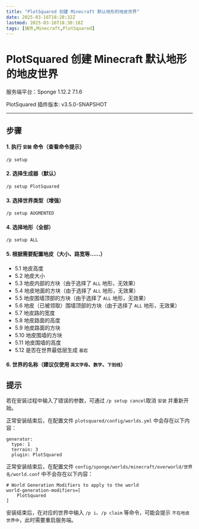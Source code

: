 ```yaml
---
title: "PlotSquared 创建 Minecraft 默认地形的地皮世界"
date: 2025-03-16T18:28:32Z
lastmod: 2025-03-16T18:30:18Z
tags: [插件,Minecraft,PlotSquared]
---
```


# PlotSquared 创建 Minecraft 默认地形的地皮世界

服务端平台：Sponge 1.12.2 7.1.6

PlotSquared 插件版本: v3.5.0-SNAPSHOT

---

## 步骤

#### 1. 执行 `安装` 命令（查看命令提示）

```text
/p setup
```

#### 2. 选择生成器（默认）

```text
/p setup PlotSquared
```

#### 3. 选择世界类型（增强）

```text
/p setup AUGMENTED
```

#### 4. 选择地形（全部）

```text
/p setup ALL
```

#### 5. 根据需要配置地皮（大小、路宽等……）

- 5.1 地皮高度
- 5.2 地皮大小
- 5.3 地皮内部的方块（由于选择了 `ALL` 地形，无效果）
- 5.4 地皮地面的方块（由于选择了 `ALL` 地形，无效果）
- 5.5 地皮围墙顶部的方块（由于选择了 `ALL` 地形，无效果）
- 5.6 地皮（已被领取）围墙顶部的方块（由于选择了 `ALL` 地形，无效果）
- 5.7 地皮路的宽度
- 5.8 地皮路面的高度
- 5.9 地皮路面的方块
- 5.10 地皮围墙的方块
- 5.11 地皮围墙的高度
- 5.12 是否在世界最低层生成 `基岩`

#### 6. 世界的名称（建议仅使用 `英文字母`​、`数字`​、`下划线`）

## 提示

若在安装过程中输入了错误的参数，可通过 `/p setup cancel`​ 取消 `安装` 并重新开始。

正常安装结束后，在配置文件 `plotsquared/config/worlds.yml` 中会存在以下内容：

```
generator:
  type: 1
  terrain: 3
  plugin: PlotSquared
```

正常安装结束后，在配置文件 `config/sponge/worlds/minecraft/overworld/世界名/world.conf` 中不会存在以下内容：

```
# World Generation Modifiers to apply to the world
world-generation-modifiers=[
    PlotSquared
]
```

安装结束后，在对应的世界中输入 `/p i`​、`/p claim`​ 等命令，可能会提示 `不在地皮世界中`，此时需要重启服务端。

‍
